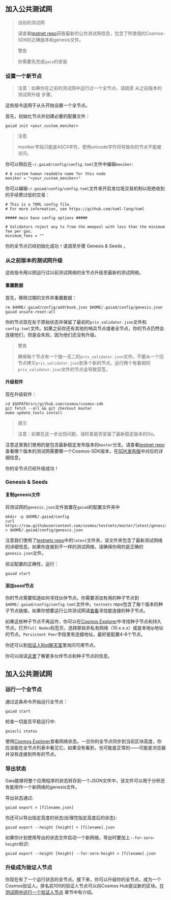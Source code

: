 ## 加入公共测试网

> 当前的测试网
>
> 请查看[testnet repo](https://github.com/cosmos/testnets)获取最新的公共测试网信息，包含了所使用的Cosmos-SDK的正确版本和genesis文件。

> 警告
>
> 你需要先完成`gaia`的安装


### 设置一个新节点

> 注意：如果你在之前的测试网中运行过一个全节点，请跳至 从之前版本的测试网升级 步骤。

这些指令适用于从头开始设置一个全节点。

首先，初始化节点并创建必要的配置文件：

```
gaiad init <your_custom_moniker>
```

> 注意
>
> moniker字段只能是ASCII字符。使用unicode字符将导致你的节点不能被访问。

你可以稍后在`~/.gaiad/config/config.toml`文件中编辑`moniker`:

```
# A custom human readable name for this node
moniker = "<your_custom_moniker>"
```

你可以编辑`~/.gaiad/config/config.toml`文件来开启发垃圾交易机制以拒绝收到的手续费过低的交易：

```
# This is a TOML config file.
# For more information, see https://github.com/toml-lang/toml

##### main base config options #####

# Validators reject any tx from the mempool with less than the minimum fee per gas.
minimum_fees = ""
```

你的全节点已经初始化成功！请调至步骤 Genesis & Seeds 。


### 从之前版本的测试网升级

这些指令用以把运行过以前测试网络的全节点升级至最新的测试网络。

#### 重置数据
首先，移除过期的文件并重置数据：

```
rm $HOME/.gaiad/config/addrbook.json $HOME/.gaiad/config/genesis.json
gaiad unsafe-reset-all
```

你的节点现在处于原始状态并保留了最初的`priv_validator.json`文件和`config.toml`文件。如果之前你还有其他的哨兵节点或者全节点，你的节点仍然会连接他们，但是会失败，因为他们还没有升级。

> 警告
>
> 确保每个节点有一个独一无二的`priv_validator.json`文件。不要从一个旧节点拷贝`priv_validator.json`到多个新的节点。运行两个有着相同`priv_validator.json`文件的节点会导致双签。

#### 升级软件
现在升级软件：

```
cd $GOPATH/src/github.com/cosmos/cosmos-sdk
git fetch --all && git checkout master
make update_tools install
```

> 提示
>
> 注意：如果在这一步出现问题，请检查是否安装了最新稳定版本的Go。

注意这里我们使用的是包含最新稳定发布版本的`master`分支。请查看[testnet repo](https://github.com/cosmos/testnets)查看哪个版本的测试网需要哪一个Cosmos-SDK版本，在[SDK发布版](https://github.com/cosmos/cosmos-sdk/releases)中对应的详细信息。

你的全节点已经升级成功！


### Genesis & Seeds

#### 复制genesis文件
将测试网的`genesis.json`文件放置在`gaiad`的配置文件夹中

```
mkdir -p $HOME/.gaiad/config
curl https://raw.githubusercontent.com/cosmos/testnets/master/latest/genesis.json > $HOME/.gaiad/config/genesis.json
```

注意我们使用了[testnets repo](https://github.com/cosmos/testnets)中的`latest`文件夹，该文件夹包含了最新测试网络的详细信息。如果你连接到不一样的测试网络，请确保你用的是正确的`genesis.json`文件。

验证配置的正确性，运行：

```
gaiad start
```

#### 添加seed节点
你的节点需要知道如何寻找伙伴节点。你需要添加有用的种子节点到`$HOME/.gaiad/config/config.toml`文件中。`testnets` repo包含了每个版本的种子节点链接。如果你想要运行公共测试网请[查看](https://github.com/cosmos/testnets)寻找能连接的种子节点。

如果这些种子节点不再运作，你可以在[Cosmos Explorer](https://explorer.cosmos.network/nodes)中寻找种子节点和持久节点。打开`Full Nodes`标签页，选择那些非私有网络（10.x.x.x）或是本地ip地址的节点。`Persistent Peer`字段里有连接地址。最好是配置4-6个节点。

你还可以到[验证人Riot聊天室](https://riot.im/app/#/room/#cosmos-validators:matrix.org)里询问可用节点。

你可以阅读[这里](https://github.com/tendermint/tendermint/blob/develop/docs/tendermint-core/using-tendermint.md#peers)了解更多伙伴节点和种子节点的信息。


## 加入公共测试网

### 运行一个全节点
通过这条命令开始运行全节点：

```
gaiad start
```

检查一切是否平稳运行中:

```
gaiacli status
```

使用[Cosmos Explorer](https://explorecosmos.network/)查看网络状态。一旦你的全节点同步到当前区块高度，你应该能在全节点列表中看见它。如果没有看到，也可能是正常的——可能是浏览器并没有连接到所有的节点。


### 导出状态
Gaia能够将整个应用程序的状态转存到一个JSON文件中，该文件可以用于分析还有能用作一个新网络的genesis文件。

导出状态通过:

```
gaiad export > [filename.json]
```

你还可以导出指定高度的状态(处理完指定高度后的状态):

```
gaiad export --height [height] > [filename].json
```

如果你计划使用导出的状态文件启动一个新网络，导出时要加上`--for-zero-height`标识:

```
gaiad export --height [height] --for-zero-height > [filename].json
```


### 升级成为验证人节点
你现在有了一个运行状态的全节点。接下来，你可以升级你的全节点，成为一个Cosmos验证人。排名前100的验证人节点可以向Cosmos Hub提议新的区块。[在测试网中运行一个验证人节点]() 章节中有介绍。